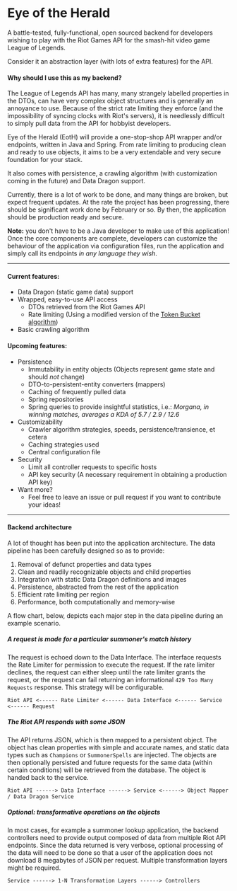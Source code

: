 # Eye of the Herald

A battle-tested, fully-functional, open sourced backend for developers wishing to play with the Riot Games API for the smash-hit video game League of Legends.

Consider it an abstraction layer (with lots of extra features) for the API.

#### Why should I use this as my backend?
The League of Legends API has many, many strangely labelled properties in the DTOs, can have very complex object structures and is generally an annoyance to use. Because of the strict rate limiting they enforce (and the impossibility of syncing clocks with Riot's servers), it is needlessly difficult to simply pull data from the API for hobbyist developers.  

Eye of the Herald (EotH) will provide a one-stop-shop API wrapper and/or endpoints, written in Java and Spring.  From rate limiting to producing clean and ready to use objects, it aims to be a very extendable and very secure foundation for your stack.

It also comes with persistence, a crawling algorithm (with customization coming in the future) and Data Dragon support.

Currently, there is a lot of work to be done, and many things are broken, but expect frequent updates.  At the rate the project has been progressing, there should be significant work done by February or so.  By then, the application should be production ready and secure.

**Note:** you don't have to be a Java developer to make use of this application!  Once the core components are complete, developers can customize the behaviour of the application via configuration files, run the application and simply call its endpoints *in any language they wish*.

---

#### Current features:
* Data Dragon (static game data) support
* Wrapped, easy-to-use API access
    * DTOs retrieved from the Riot Games API
    * Rate limiting (Using a modified version of the [Token Bucket algorithm](https://en.wikipedia.org/wiki/Token_bucket))
* Basic crawling algorithm 
    
#### Upcoming features:
* Persistence
    * Immutability in entity objects (Objects represent game state and should *not* change)
    * DTO-to-persistent-entity converters (mappers)
    * Caching of frequently pulled data
    * Spring repositories
    * Spring queries to provide insightful statistics, i.e.: *Morgana, in winning matches, averages a KDA of 5.7 / 2.9 / 12.6*
* Customizability
    * Crawler algorithm strategies, speeds, persistence/transience, et cetera
    * Caching strategies used
    * Central configuration file
* Security
    * Limit all controller requests to specific hosts
    * API key security (A necessary requirement in obtaining a production API key)
* Want more?
    * Feel free to leave an issue or pull request if you want to contribute your ideas!
    
---

#### Backend architecture

A lot of thought has been put into the application architecture.  The data pipeline has been carefully designed so as to provide:

1. Removal of defunct properties and data types
2. Clean and readily recognizable objects and child properties
3. Integration with static Data Dragon definitions and images
4. Persistence, abstracted from the rest of the application
5. Efficient rate limiting per region
6. Performance, both computationally and memory-wise

A flow chart, below, depicts each major step in the data pipeline during an example scenario.

##### A request is made for a particular summoner's match history
The request is echoed down to the Data Interface.  The interface requests the Rate Limiter for permission to execute the request.  If the rate limiter declines, the request can either sleep until the rate limiter grants the request, or the request can fail returning an informational `429 Too Many Requests` response.  This strategy will be configurable.

`Riot API <------ Rate Limiter <------ Data Interface <------ Service <------ Request`

##### The Riot API responds with some JSON
The API returns JSON, which is then mapped to a persistent object.  The object has clean properties with simple and accurate names, and static data types such as `Champions` or `SummonerSpells` are injected.  The objects are then optionally persisted and future requests for the same data (within certain conditions) will be retrieved from the database.  The object is handed back to the service.

`Riot API ------> Data Interface ------> Service <------> Object Mapper / Data Dragon Service`

##### Optional: transformative operations on the objects
In most cases, for example a summoner lookup application, the backend controllers need to provide output composed of data from multiple Riot API endpoints.  Since the data returned is very verbose, optional processing of the data will need to be done so that a user of the application does not download 8 megabytes of JSON per request.  Multiple transformation layers might be required.

`Service ------> 1-N Transformation Layers ------> Controllers`
